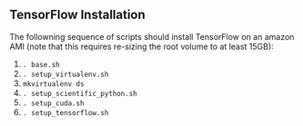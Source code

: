 TensorFlow Installation
-----------------------
The followning sequence of scripts should install TensorFlow on an amazon AMI (note that this
requires re-sizing the root volume to at least 15GB):
1. `. base.sh`
2. `. setup_virtualenv.sh`
3. `mkvirtualenv ds`
4. `. setup_scientific_python.sh`
5. `. setup_cuda.sh`
6. `. setup_tensorflow.sh`
